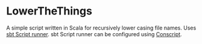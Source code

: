 LowerTheThings
==============

A simple script written in Scala for recursively lower casing file names. 
Uses [sbt Script runner](http://www.scala-sbt.org/0.13/docs/Scripts.html). sbt 
Script runner can be configured using 
[Conscript](https://github.com/n8han/conscript).
